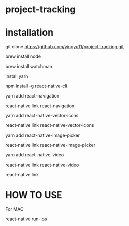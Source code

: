 # project-tracking

# installation
git clone https://github.com/yingyu11/project-tracking.git

brew install node

brew install watchman

install yarn

npm install -g react-native-cli

yarn add react-navigation

react-native link react-navigation

yarn add react-native-vector-icons

react-native link react-native-vector-icons

yarn add react-native-image-picker

react-native link react-native-image-picker

yarn add react-native-video

react-native link react-native-video

react-native link

# HOW TO USE

For MAC

react-native run-ios
